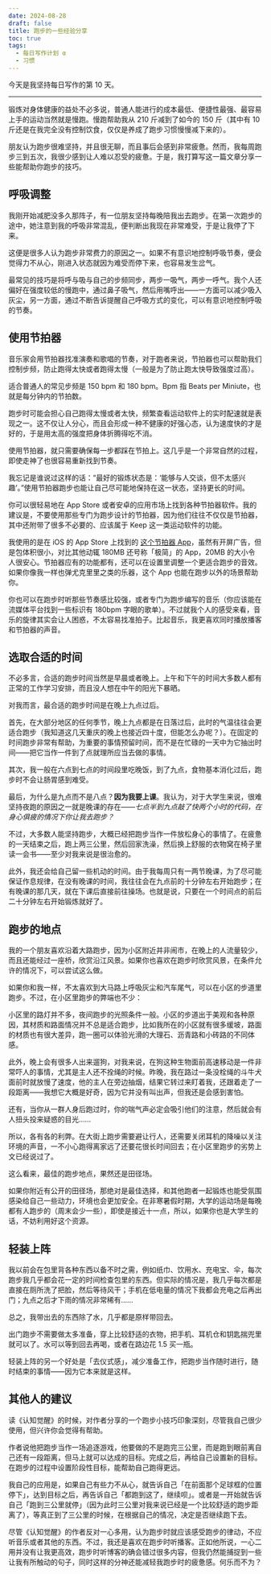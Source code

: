 ```yaml
---
date: 2024-08-28
draft: false
title: 跑步的一些经验分享
toc: true
tags:
  - 每日写作计划 α
  - 习惯
---
```


今天是我坚持每日写作的第 10 天。

---

锻炼对身体健康的益处不必多说，普通人能进行的成本最低、便捷性最强、最容易上手的运动当然就是慢跑。慢跑帮助我从 210 斤减到了如今的 150 斤（其中有 10 斤还是在我完全没有控制饮食，仅仅是养成了跑步习惯慢慢减下来的）。

朋友认为跑步很难坚持，并且很无聊，而且事后会感到非常疲惫。然而，我每周跑步三到五次，我很少感到让人难以忍受的疲惫。于是，我打算写这一篇文章分享一些能帮助你跑步的技巧。

## 呼吸调整

我刚开始减肥没多久那阵子，有一位朋友坚持每晚陪我出去跑步。在第一次跑步的途中，她注意到我的呼吸非常混乱，便判断出我现在非常难受，于是让我停了下来。

这便是很多人认为跑步非常费力的原因之一。如果不有意识地控制呼吸节奏，便会觉得力不从心，刚进入状态就因为难受而停下来，也容易发生岔气。

最常见的技巧是将呼与吸与自己的步频同步，两步一吸气，两步一呼气。我个人还偏好在强度较低的慢跑中，通过鼻子吸气，然后用嘴呼出——一方面可以减少吸入灰尘，另一方面，通过不断告诉提醒自己呼吸方式的变化，可以有意识地控制呼吸的节奏。

## 使用节拍器

音乐家会用节拍器找准演奏和歌唱的节奏，对于跑者来说，节拍器也可以帮助我们控制步频，防止跑得太快或者跑得太慢（一般是为了防止跑太快导致强度过高）。

适合普通人的常见步频是 150 bpm 和 180 bpm。Bpm 指 Beats per Miniute，也就是每分钟内的节拍数。

跑步时可能会担心自己跑得太慢或者太快，频繁查看运动软件上的实时配速就是表现之一。这不仅让人分心，而且会形成一种不健康的好强心态，认为速度快的才是好的，于是用太高的强度把身体折腾得吃不消。

使用节拍器，就只需要确保每一步都踩在节拍上。这几乎是一个非常自然的过程，即使走神了也很容易重新找到节奏。

我忘记是谁说过这样的话：“最好的锻炼状态是：‘能够与人交谈，但不太感兴趣’。”使用节拍器跑步也能让自己尽可能地保持在这一状态，坚持更长的时间。

你可以很轻易地在 App Store 或者安卓的应用市场上找到各种节拍器软件。我的建议是，不要使用那些专门为跑步设计的节拍器，因为他们往往不仅仅是节拍器，其中还附带了很多不必要的、应该属于 Keep 这一类运动软件的功能。

我使用的是在 iOS 的 App Store 上找到的 [这个节拍器 App](https://apps.apple.com/cn/app/%E8%8A%82%E6%8B%8D%E5%99%A8-%E7%B2%BE%E5%87%86%E7%94%B5%E5%AD%90%E8%8A%82%E6%8B%8D%E5%99%A8/id1502408887)，虽然有开屏广告，但是包体积很小，对比其他动辄 180MB 还号称「极简」的 App，20MB 的大小令人很安心。节拍器应有的功能都有，还可以在设置里调整一个更适合跑步的音效。如果你像我一样也弹尤克里里之类的乐器，这个 App 也能在跑步以外的场景帮助你。

你也可以在跑步时听那些节奏感比较强，或者专门为跑步编写的音乐（你应该能在流媒体平台找到一些标识有 180bpm 字眼的歌单）。不过就我个人的感受来看，音乐的旋律其实会让人困惑，不太容易找准拍子。比起音乐，我更喜欢同时播放播客和节拍器的声音。

## 选取合适的时间

不必多言，合适的跑步时间当然是早晨或者晚上。上午和下午的时间大多数人都有正常的工作学习安排，而且没人想在中午的阳光下暴晒。

对我而言，最合适的跑步时间是在晚上九点过后。

首先，在大部分地区的任何季节，晚上九点都是在日落过后，此时的气温往往会更适合跑步（我知道这几天重庆的晚上也接近四十度，但能怎么办呢？）。在固定的时间跑步非常有帮助，为重要的事情预留时间，而不是在忙碌的一天中为它抽出时间——把它当作一件到了点就理所应当去做的事情。

其次，我一般在六点到七点的时间段里吃晚饭，到了九点，食物基本消化过后，跑步时不会让肠胃感到难受。

最后，为什么是九点而不是八点？**因为我要上课**。我认为，对于大学生来说，很难坚持夜跑的原因之一就是晚课的存在——*七点半到九点敲了快两个小时的代码，在身心俱疲的情况下你让我去跑步？*

不过，大多数人能坚持跑步，大概已经把跑步当作一件放松身心的事情了。在疲惫的一天结束之后，跑上两三公里，然后回家洗澡，然后换上舒服的衣物窝在椅子里读一会书——至少对我来说是很治愈的。

此外，我还会给自己留一些机动的时间。由于我每周只有一两节晚课，为了尽可能保证作息规律，在没有晚课的时间，我往往会在九点前的十分钟左右开始跑步；在有晚课的那几天，就在下课后直接前往操场。也就是说，只要在一个时间点的前后二十分钟左右开始锻炼就好了。

## 跑步的地点

我的一个朋友喜欢沿着大路跑步，因为小区附近并非闹市，在晚上的人流量较少，而且还能经过一座桥，欣赏沿江风景。如果你也喜欢在跑步时欣赏风景，在条件允许的情况下，可以尝试这么做。

如果你和我一样，不太喜欢到大马路上呼吸灰尘和汽车尾气，可以在小区的步道里跑步。不过，在小区里跑步的弊端也不少：

小区里的路灯并不多，夜间跑步的光照条件一般。小区的步道出于美观和各种原因，其材质和路面情况并不总是适合跑步，比如我所在的小区就有很多缓坡，路面的材质也有很大差异，跑一圈可以体验光滑的大理石、沥青路和小砖路的不同体感。

此外，晚上会有很多人出来遛狗，对我来说，在狗这种生物面前高速移动是一件非常吓人的事情，尤其是主人还不拴绳的时候。昨晚，我在路过一条没栓绳的斗牛犬面前时就放慢了速度，他的主人在旁边抽烟，结果它转过来盯着我，还跟着走了一段距离——我想它大概是好奇，因为它并没有叫出声，但我还是会感到害怕。

还有，当你从一群人身后跑过时，你的喘气声必定会吸引他们的注意，然后就会有人扭头投来疑惑的目光……

所以，各有各的利弊。在大街上跑步需要避让行人，还需要关闭耳机的降噪以关注环境的声音，一不小心跑得离家远了还要花很长时间回去；在小区里跑步的劣势上文已经说过了。

这么看来，最佳的跑步地点，果然还是田径场。

如果你附近有公开的田径场，那绝对是最佳选择，和其他跑者一起锻炼也能受氛围感染给自己一些动力，环境也会更加安全。在非寒暑假时期，大学的运动场是每晚都有人跑步的（周末会少一些），即使是接近十一点，所以，如果你也是大学生的话，不妨利用好这个资源。

## 轻装上阵

我以前会在包里背各种东西以备不时之需，例如纸巾、饮用水、充电宝、伞，每次跑步我几乎都会花一定的时间检查包里的东西。但实际的情况是，我几乎每次都是直接在厕所洗了把脸，然后等待风干；手机在低电量的情况下我都会充电之后再出门；九点之后才下雨的情况非常稀有……

总之，我带出去的东西除了水，几乎都是原样带回去。

出门跑步不需要做太多准备，穿上比较舒适的衣物，把手机、耳机仓和钥匙揣兜里就可以了。水可以等到回去再喝，或者在路边花 1.5 买一瓶。

轻装上阵的另一个好处是「去仪式感」，减少准备工作，把跑步当作随时进行，随时结束的事情——因为它本来就是这样。

## 其他人的建议

读《认知觉醒》的时候，对作者分享的一个跑步小技巧印象深刻，尽管我自己很少使用，但兴许你会觉得有帮助。

作者说他把跑步当作一场追逐游戏，他要做的不是跑完三公里，而是跑到眼前离自己还有一段距离，但马上就可以达成的目标。完成之后，再给自己设置新的目标。在跑步的过程中设置阶段性目标，能帮助自己跑得更远。

我自己的应用是，如果自己有些力不从心，就告诉自己「在前面那个足球框的位置停下」，达到目标之后，再告诉自己「都跑到这了，继续呗」。或者是一开始就告诉自己「跑到三公里就停」（因为此时三公里对我来说已经是一个比较舒适的跑步距离了），等真正到了三公里的时候，在根据自己的情况，决定是否继续跑下去。

尽管《认知觉醒》的作者反对一心多用，认为跑步时就应该感受跑步的律动，不应听音乐或者其他的东西。不过，我还是喜欢在跑步时听播客。正如他所说，一心二用并没有让我更高效，跑步时听博客的确会错过很多内容，但我仍然能捕捉到一些让我有所触动的句子，同时这样的分神还能减轻我跑步时的疲惫感。何乐而不为？
